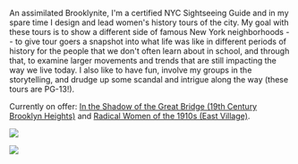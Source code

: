 ---
---
An assimilated Brooklynite, I'm a certified NYC Sightseeing Guide and in my spare time I design and lead women's history tours of the city. My goal with these tours is to show a different side of famous New York neighborhoods -- to give tour goers a snapshot into what life was like in different periods of history for the people that we don't often learn about in school, and through that, to examine larger movements and trends that are still impacting the way we live today. I also like to have fun, involve my groups in the storytelling, and drudge up some scandal and intrigue along the way (these tours are PG-13!).

Currently on offer: [In the Shadow of the Great Bridge (19th Century Brooklyn Heights)](/tours/001-brooklyn-heights) and [Radical Women of the 1910s (East Village)](/tours/002-radical-1910s).

![](/images/20171118_120510-1.jpg)

![](/images/labor%20tour%203.jpg)